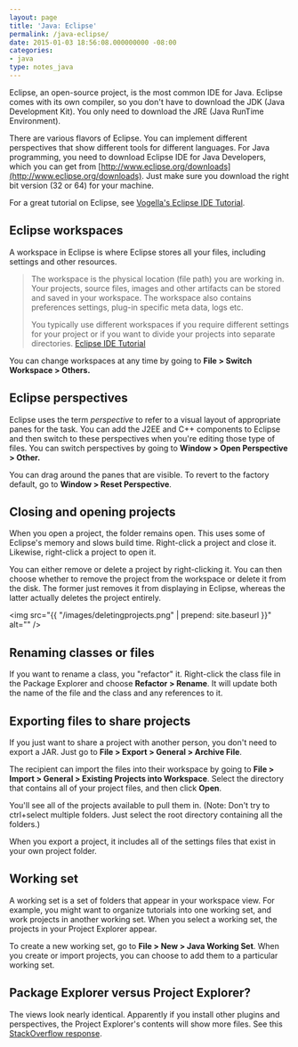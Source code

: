 ```yaml
---
layout: page
title: 'Java: Eclipse'
permalink: /java-eclipse/
date: 2015-01-03 18:56:08.000000000 -08:00
categories:
- java
type: notes_java
---
```


Eclipse, an open-source project, is the most common IDE for Java. Eclipse comes with its own compiler, so you don't have to download the JDK (Java Development Kit). You only need to download the JRE (Java RunTime Environment).

There are various flavors of Eclipse. You can implement different perspectives that show different tools for different languages. For Java programming, you need to download Eclipse IDE for Java Developers, which you can get from [http://www.eclipse.org/downloads](http://www.eclipse.org/downloads). Just make sure you download the right bit version (32 or 64) for your machine.

For a great tutorial on Eclipse, see [Vogella's Eclipse IDE Tutorial](http://www.vogella.com/tutorials/Eclipse/article.html).

## Eclipse workspaces

A workspace in Eclipse is where Eclipse stores all your files, including settings and other resources.

> The workspace is the physical location (file path) you are working in. Your projects, source files, images and other artifacts can be stored and saved in your workspace. The workspace also contains preferences settings, plug-in specific meta data, logs etc.
>
> You typically use different workspaces if you require different settings for your project or if you want to divide your projects into separate directories. [Eclipse IDE Tutorial](http://www.vogella.com/tutorials/Eclipse/article.html)

You can change workspaces at any time by going to **File > Switch Workspace > Others.**

## Eclipse perspectives

Eclipse uses the term _perspective_ to refer to a visual layout of appropriate panes for the task. You can add the J2EE and C++ components to Eclipse and then switch to these perspectives when you're editing those type of files. You can switch perspectives by going to **Window > Open Perspective > Other.**

You can drag around the panes that are visible. To revert to the factory default, go to **Window > Reset Perspective**.

## Closing and opening projects

When you open a project, the folder remains open. This uses some of Eclipse's memory and slows build time. Right-click a project and close it. Likewise, right-click a project to open it.

You can either remove or delete a project by right-clicking it. You can then choose whether to remove the project from the workspace or delete it from the disk. The former just removes it from displaying in Eclipse, whereas the latter actually deletes the project entirely.

<img src="{{ "/images/deletingprojects.png" | prepend: site.baseurl }}" alt="" />

## Renaming classes or files

If you want to rename a class, you "refactor" it. Right-click the class file in the Package Explorer and choose **Refactor > Rename**. It will update both the name of the file and the class and any references to it.

## Exporting files to share projects

If you just want to share a project with another person, you don't need to export a JAR. Just go to **File > Export > General > Archive File**.

The recipient can import the files into their workspace by going to **File > Import > General > Existing Projects into Workspace**. Select the directory that contains all of your project files, and then click **Open**.

You'll see all of the projects available to pull them in. (Note: Don't try to ctrl+select multiple folders. Just select the root directory containing all the folders.)

When you export a project, it includes all of the settings files that exist in your own project folder.

## Working set

A working set is a set of folders that appear in your workspace view. For example, you might want to organize tutorials into one working set, and work projects in another working set. When you select a working set, the projects in your Project Explorer appear.

To create a new working set, go to **File > New > Java Working Set**. When you create or import projects, you can choose to add them to a particular working set.

## Package Explorer versus Project Explorer?

The views look nearly identical. Apparently if you install other plugins and perspectives, the Project Explorer's contents will show more files. See this [StackOverflow response](http://stackoverflow.com/questions/1265070/what-is-the-difference-between-the-eclipse-package-explorer-and-the-eclipse-proj).